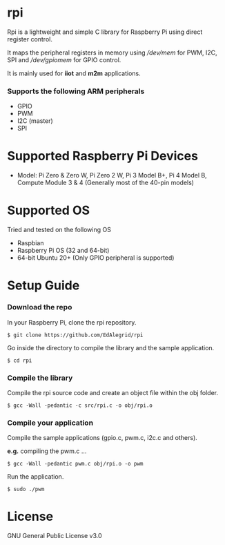 # rpi

Rpi is a lightweight and simple C library for Raspberry Pi using direct register control.

It maps the peripheral registers in memory using */dev/mem* for PWM, I2C, SPI and */dev/gpiomem* for GPIO control.

It is mainly used for **iiot** and **m2m** applications. 

### Supports the following ARM peripherals

* GPIO 
* PWM  
* I2C (master)  
* SPI

# Supported Raspberry Pi Devices
* Model: Pi Zero & Zero W, Pi Zero 2 W, Pi 3 Model B+, Pi 4 Model B, Compute Module 3 & 4 (Generally most of the 40-pin models)

# Supported OS
Tried and tested on the following OS
- Raspbian
- Raspberry Pi OS (32 and 64-bit)
- 64-bit Ubuntu 20+ (Only GPIO peripheral is supported)


# Setup Guide
### Download the repo
In your Raspberry Pi, clone the rpi repository.
```console
$ git clone https://github.com/EdAlegrid/rpi
```

Go inside the directory to compile the library and the sample application.
```console
$ cd rpi
```
### Compile the library
Compile the rpi source code and create an object file within the obj folder. 
```console
$ gcc -Wall -pedantic -c src/rpi.c -o obj/rpi.o
```

### Compile your application
Compile the sample applications (gpio.c, pwm.c, i2c.c and others).

**e.g.** compiling the pwm.c ...
```console
$ gcc -Wall -pedantic pwm.c obj/rpi.o -o pwm
```

Run the application.
```console
$ sudo ./pwm
```

# License

GNU General Public License v3.0

